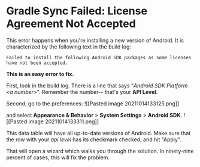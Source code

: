 # Gradle Sync Failed: License Agreement Not Accepted

This error happens when you're installing a new version of Android. It is characterized by the following text in the build log:

```
Failed to install the following Android SDK packages as some licenses have not been accepted.
```


**This is an easy error to fix.**

First, look in the build log. There is a line that says "_Android SDK Platform \<a number\>_". Remember the number-- that's your **API Level**. 

Second, go to the preferences:
![[Pasted image 20211014133125.png]]

and select **Appearance & Behavior** > **System Settings** > **Android SDK**.
![[Pasted image 20211014133311.png]]

This data table will have all up-to-date versions of Android. Make sure that the row with your _api level_ has its checkmark checked, and hit "Apply".

That will open a wizard which walks you through the solution. In ninety-nine percent of cases, this will fix the problem.